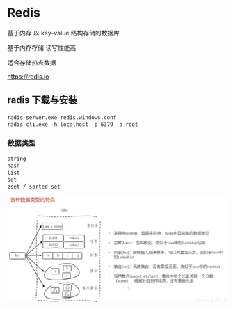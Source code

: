 # Redis

基于内存 以 key-value 结构存储的数据库

基于内存存储 读写性能高

适合存储热点数据

https://redis.io

## radis 下载与安装

```
radis-server.exe redis.windows.conf
radis-cli.exe -h localhost -p 6379 -a root
```

### 数据类型

```
string
hash
list
set
zset / sorted set
```

![img](../Project/imgs/26.png)
